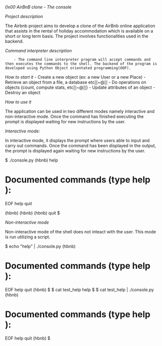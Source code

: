*0x00 AirBnB clone - The console*

*Project description*

The Airbnb project aims to develop a clone of the AirBnb online application that assists in the rental of holiday accommodation which is available on a short or long term basis. The project involves functionalities used in the backend.

*Command interpreter description*

        - The command line interpreter program will accept commands and then executes the commands to the shell. The backend of the program is developed using Python Object orientated programming(OOP).

*How to start it*
        - Create a new object (ex: a new User or a new Place)
        - Retrieve an object from a file, a database etc▒~@▒
        - Do operations on objects (count, compute stats, etc▒~@▒)
        - Update attributes of an object
        - Destroy an object

*How to use it*

The application can be used in two different modes namely interactive and non-interactive mode. Once the command has finished executing the prompt is displayed waiting for new instructions by the user.

*Interactive mode:*

In interactive mode, it displays the prompt where users able to input and carry out commands. Once the command has been displayed in the output, the prompt is displayed again waiting for new instructions by the user.

$ ./console.py
(hbnb) help

Documented commands (type help <topic>):
========================================
EOF  help  quit

(hbnb)
(hbnb)
(hbnb) quit
$

*Non-interactive mode*

Non-interactive mode of the shell does not inteact with the user. This mode is run utilizing a script.

$ echo "help" | ./console.py
(hbnb)

Documented commands (type help <topic>):
========================================
EOF  help  quit
(hbnb)
$
$ cat test_help
help
$
$ cat test_help | ./console.py
(hbnb)

Documented commands (type help <topic>):
========================================
EOF  help  quit
(hbnb)
$
